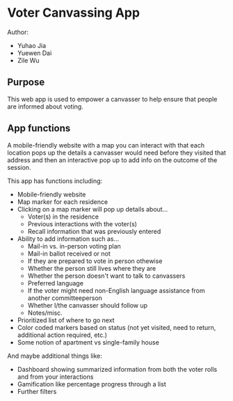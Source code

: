# Voter Canvassing App

Author:
* Yuhao Jia
* Yuewen Dai
* Zile Wu

## Purpose

This web app is used to empower a canvasser to help ensure that people are informed about voting.

## App functions

A mobile-friendly website with a map you can interact with that each location pops up the details a canvasser would need before they visited that address and then an interactive pop up to add info on the outcome of the session.

This app has functions including:
* Mobile-friendly website
* Map marker for each residence
* Clicking on a map marker will pop up details about...
  * Voter(s) in the residence
  * Previous interactions with the voter(s)
  * Recall information that was previously entered
* Ability to add information such as...
  * Mail-in vs. in-person voting plan
  * Mail-in ballot received or not
  * If they are prepared to vote in person othewise
  * Whether the person still lives where they are
  * Whether the person doesn't want to talk to canvassers
  * Preferred language
  * If the voter might need non-English language assistance from another committeeperson 
  * Whether I/the canvasser should follow up
  * Notes/misc.
* Prioritized list of where to go next
* Color coded markers based on status (not yet visited, need to return, additional action required, etc.)
* Some notion of apartment vs single-family house

And maybe additional things like:
* Dashboard showing summarized information from both the voter rolls and from your interactions
* Gamification like percentage progress through a list
* Further filters
